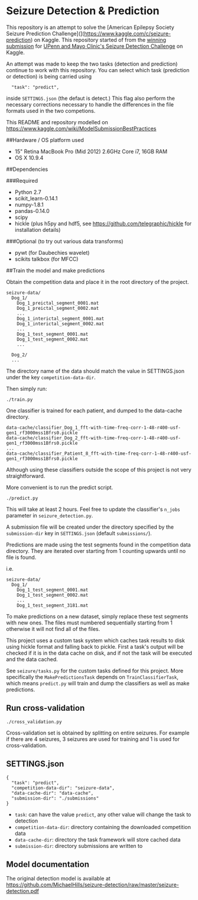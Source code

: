 # Seizure Detection & Prediction

This repository is an attempt to solve the
[American Epilepsy Society Seizure Prediction Challenge](](https://www.kaggle.com/c/seizure-prediction)
on Kaggle.
This repository started of from the [winning submission](https://github.com/MichaelHills/seizure-detection) for
[UPenn and Mayo Clinic's Seizure Detection Challenge](http://www.kaggle.com/c/seizure-detection) on Kaggle.

An attempt was made to keep the two tasks (detection and prediction) continue to work with this repository.
You can select which task (prediction or detection) is being carried using 
```
  "task": "predict",
```
inside `SETTINGS.json` (the defaut is detect.) This flag also perform the necessary corrections necessary to
handle the differences in the file formats used in the two competions.

This README and repository modelled on https://www.kaggle.com/wiki/ModelSubmissionBestPractices

##Hardware / OS platform used

 * 15" Retina MacBook Pro (Mid 2012) 2.6GHz Core i7, 16GB RAM
 * OS X 10.9.4

##Dependencies

###Required

 * Python 2.7
 * scikit_learn-0.14.1
 * numpy-1.8.1
 * pandas-0.14.0
 * scipy
 * hickle (plus h5py and hdf5, see https://github.com/telegraphic/hickle for installation details)

###Optional (to try out various data transforms)

 * pywt (for Daubechies wavelet)
 * scikits talkbox (for MFCC)

##Train the model and make predictions

Obtain the competition data and place it in the root directory of the project.
```
seizure-data/
  Dog_1/
    Dog_1_preictal_segment_0001.mat
    Dog_1_preictal_segment_0002.mat
    ...
    Dog_1_interictal_segment_0001.mat
    Dog_1_interictal_segment_0002.mat
    ...
    Dog_1_test_segment_0001.mat
    Dog_1_test_segment_0002.mat
    ...

  Dog_2/
  ...
```

The directory name of the data should match the value in SETTINGS.json under the key `competition-data-dir`.

Then simply run:
```
./train.py
```

One classifier is trained for each patient, and dumped to the data-cache directory.

```
data-cache/classifier_Dog_1_fft-with-time-freq-corr-1-48-r400-usf-gen1_rf3000mss1Bfrs0.pickle
data-cache/classifier_Dog_2_fft-with-time-freq-corr-1-48-r400-usf-gen1_rf3000mss1Bfrs0.pickle
...
data-cache/classifier_Patient_8_fft-with-time-freq-corr-1-48-r400-usf-gen1_rf3000mss1Bfrs0.pickle
```

Although using these classifiers outside the scope of this project is not very straightforward.

More convenient is to run the predict script.

```
./predict.py
```

This will take at least 2 hours. Feel free to update the classifier's `n_jobs` parameter
in `seizure_detection.py`.

A submission file will be created under the directory specified by the `submission-dir` key
in `SETTINGS.json` (default `submissions/`).

Predictions are made using the test segments found in the competition data directory. They
are iterated over starting from 1 counting upwards until no file is found.

i.e.
```
seizure-data/
  Dog_1/
    Dog_1_test_segment_0001.mat
    Dog_1_test_segment_0002.mat
    ...
    Dog_1_test_segment_3181.mat
```

To make predictions on a new dataset, simply replace these test segments with new ones.
The files must numbered sequentially starting from 1 otherwise it will not find all of
the files.

This project uses a custom task system which caches task results to disk using hickle format and
falling back to pickle. First a task's output will be checked if it is in the data cache on disk,
and if not the task will be executed and the data cached.

See `seizure/tasks.py` for the custom tasks defined for this project. More specifically the
`MakePredictionsTask` depends on `TrainClassifierTask`, which means `predict.py` will train
and dump the classifiers as well as make predictions.

## Run cross-validation

```
./cross_validation.py
```

Cross-validation set is obtained by splitting on entire seizures. For example if there are 4 seizures,
3 seizures are used for training and 1 is used for cross-validation.


## SETTINGS.json

```
{
  "task": "predict",
  "competition-data-dir": "seizure-data",
  "data-cache-dir": "data-cache",
  "submission-dir": "./submissions"
}
```

* `task`: can have the value `predict`, any other value will change the task to detection
* `competition-data-dir`: directory containing the downloaded competition data
* `data-cache-dir`: directory the task framework will store cached data
* `submission-dir`: directory submissions are written to


## Model documentation

The original detection model is 
available at https://github.com/MichaelHills/seizure-detection/raw/master/seizure-detection.pdf
